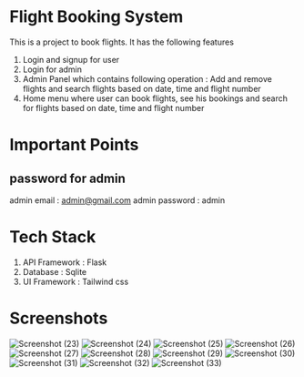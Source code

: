 # Flight Booking System
This is a project to book flights. It has the following features
1. Login and signup for user
2. Login for admin
3. Admin Panel which contains following operation : Add and remove flights and search flights based on date, time and flight number
4. Home menu where user can book flights, see his bookings and search for flights based on date, time and flight number

# Important Points
## password for admin
admin email : admin@gmail.com
admin password : admin

# Tech Stack
1. API Framework : Flask
2. Database : Sqlite
3. UI Framework : Tailwind css

# Screenshots
![Screenshot (23)](https://github.com/Abhishek123a45/Flight_booking_System/assets/118557081/1fca5749-66c1-4c0a-a579-3154538a55c7)
![Screenshot (24)](https://github.com/Abhishek123a45/Flight_booking_System/assets/118557081/16cc92aa-67e0-455f-be13-694e4bd89bdf)
![Screenshot (25)](https://github.com/Abhishek123a45/Flight_booking_System/assets/118557081/4c9747ec-028f-4e65-9270-e1f69e16d017)
![Screenshot (26)](https://github.com/Abhishek123a45/Flight_booking_System/assets/118557081/1a9aba7e-a45f-4bdf-a03d-78a49be905bf)
![Screenshot (27)](https://github.com/Abhishek123a45/Flight_booking_System/assets/118557081/21cbbdb0-d49f-4d26-ba95-7e489816d449)
![Screenshot (28)](https://github.com/Abhishek123a45/Flight_booking_System/assets/118557081/55900b55-4cdf-4f1b-88a1-29e6fa99233d)
![Screenshot (29)](https://github.com/Abhishek123a45/Flight_booking_System/assets/118557081/748ba573-153c-4519-841f-f915c244ea6e)
![Screenshot (30)](https://github.com/Abhishek123a45/Flight_booking_System/assets/118557081/d3ca3446-00f3-411b-9ea5-0828f669e438)
![Screenshot (31)](https://github.com/Abhishek123a45/Flight_booking_System/assets/118557081/fa179038-c89a-452d-b82a-0481990fb351)
![Screenshot (32)](https://github.com/Abhishek123a45/Flight_booking_System/assets/118557081/0073ca2c-3c7e-44c0-bdff-dd6243358d28)
![Screenshot (33)](https://github.com/Abhishek123a45/Flight_booking_System/assets/118557081/bf9000a8-e949-4309-b98a-1dac3e457eff)













